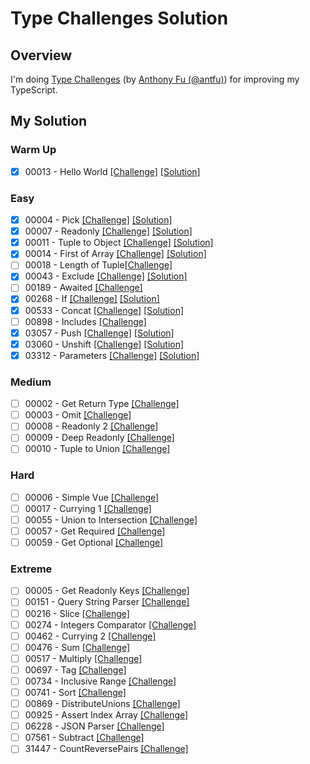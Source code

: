 # Type Challenges Solution

## Overview

I'm doing [Type Challenges](https://github.com/type-challenges/type-challenges?tab=readme-ov-file) (by [Anthony Fu (@antfu)](https://github.com/antfu)) for improving my TypeScript.

## My Solution

### Warm Up

- [x] 00013 - Hello World [[Challenge]](https://github.com/type-challenges/type-challenges/blob/main/questions/00013-warm-hello-world/README.md) [[Solution]](https://github.com/lebrancconvas/Lebranc-Type-Challenges/blob/main/solution/warm_up/t00013_hello_world.ts)

### Easy

- [x] 00004 - Pick [[Challenge]](https://github.com/type-challenges/type-challenges/blob/main/questions/00004-easy-pick/README.md) [[Solution]](https://github.com/lebrancconvas/Lebranc-Type-Challenges/blob/main/solution/easy/t00004_pick.ts)
- [x] 00007 - Readonly [[Challenge]](https://github.com/type-challenges/type-challenges/blob/main/questions/00007-easy-readonly/README.md) [[Solution]](https://github.com/lebrancconvas/Lebranc-Type-Challenges/blob/main/solution/easy/t00007_readonly.ts)
- [x] 00011 - Tuple to Object [[Challenge]](https://github.com/type-challenges/type-challenges/blob/main/questions/00011-easy-tuple-to-object/README.md) [[Solution]](https://github.com/lebrancconvas/Lebranc-Type-Challenges/blob/main/solution/easy/t00011_tuple_to_object.ts)
- [x] 00014 - First of Array [[Challenge]](https://github.com/type-challenges/type-challenges/blob/main/questions/00014-easy-first/README.md) [[Solution]](https://github.com/lebrancconvas/Lebranc-Type-Challenges/blob/main/solution/easy/t00014_first_of_array.ts)
- [ ] 00018 - Length of Tuple[[Challenge]](https://github.com/type-challenges/type-challenges/blob/main/questions/00018-easy-tuple-length/README.md)
- [x] 00043 - Exclude [[Challenge]](https://github.com/type-challenges/type-challenges/blob/main/questions/00043-easy-exclude/README.md) [[Solution]](https://github.com/lebrancconvas/Lebranc-Type-Challenges/blob/main/solution/easy/t00043_exclude.ts)
- [ ] 00189 - Awaited [[Challenge]](https://github.com/type-challenges/type-challenges/blob/main/questions/00189-easy-awaited/README.md)
- [x] 00268 - If [[Challenge]](https://github.com/type-challenges/type-challenges/blob/main/questions/00268-easy-if/README.md) [[Solution]](https://github.com/lebrancconvas/Lebranc-Type-Challenges/blob/main/solution/easy/t00268_if.ts)
- [x] 00533 - Concat [[Challenge]](https://github.com/type-challenges/type-challenges/blob/main/questions/00533-easy-concat/README.md) [[Solution]](https://github.com/lebrancconvas/Lebranc-Type-Challenges/blob/main/solution/easy/t00533_concat.ts)
- [ ] 00898 - Includes [[Challenge]](https://github.com/type-challenges/type-challenges/blob/main/questions/00898-easy-includes/README.md)
- [x] 03057 - Push [[Challenge]](https://github.com/type-challenges/type-challenges/blob/main/questions/03057-easy-push/README.md) [[Solution]](https://github.com/lebrancconvas/Lebranc-Type-Challenges/blob/main/solution/easy/t03057_push.ts)
- [x] 03060 - Unshift [[Challenge]](https://github.com/type-challenges/type-challenges/blob/main/questions/03060-easy-unshift/README.md) [[Solution]](https://github.com/lebrancconvas/Lebranc-Type-Challenges/blob/main/solution/easy/t03060_unshift.ts)
- [x] 03312 - Parameters [[Challenge]](https://github.com/type-challenges/type-challenges/blob/main/questions/03312-easy-parameters/README.md) [[Solution]](https://github.com/lebrancconvas/Lebranc-Type-Challenges/blob/main/solution/easy/t03312_parameters.ts)

### Medium

- [ ] 00002 - Get Return Type [[Challenge]](https://github.com/type-challenges/type-challenges/blob/main/questions/00002-medium-return-type/README.md)
- [ ] 00003 - Omit [[Challenge]](https://github.com/type-challenges/type-challenges/blob/main/questions/00003-medium-omit/README.md)
- [ ] 00008 - Readonly 2 [[Challenge]](https://github.com/type-challenges/type-challenges/blob/main/questions/00008-medium-readonly-2/README.md)
- [ ] 00009 - Deep Readonly [[Challenge]](https://github.com/type-challenges/type-challenges/blob/main/questions/00009-medium-deep-readonly/README.md)
- [ ] 00010 - Tuple to Union [[Challenge]](https://github.com/type-challenges/type-challenges/blob/main/questions/00010-medium-tuple-to-union/README.md)

### Hard

- [ ] 00006 - Simple Vue [[Challenge]](https://github.com/type-challenges/type-challenges/blob/main/questions/00006-hard-simple-vue/README.md)
- [ ] 00017 - Currying 1 [[Challenge]](https://github.com/type-challenges/type-challenges/blob/main/questions/00017-hard-currying-1/README.md)
- [ ] 00055 - Union to Intersection [[Challenge]](https://github.com/type-challenges/type-challenges/blob/main/questions/00055-hard-union-to-intersection/README.md)
- [ ] 00057 - Get Required [[Challenge]](https://github.com/type-challenges/type-challenges/blob/main/questions/00057-hard-get-required/README.md)
- [ ] 00059 - Get Optional [[Challenge]](https://github.com/type-challenges/type-challenges/blob/main/questions/00059-hard-get-optional/README.md)

### Extreme

- [ ] 00005 - Get Readonly Keys [[Challenge]](https://github.com/type-challenges/type-challenges/blob/main/questions/00005-extreme-readonly-keys/README.md)
- [ ] 00151 - Query String Parser [[Challenge]](https://github.com/type-challenges/type-challenges/blob/main/questions/00151-extreme-query-string-parser/README.md)
- [ ] 00216 - Slice [[Challenge]](https://github.com/type-challenges/type-challenges/blob/main/questions/00216-extreme-slice/README.md)
- [ ] 00274 - Integers Comparator [[Challenge]](https://github.com/type-challenges/type-challenges/blob/main/questions/00274-extreme-integers-comparator/README.md)
- [ ] 00462 - Currying 2 [[Challenge]](https://github.com/type-challenges/type-challenges/blob/main/questions/00462-extreme-currying-2/README.md)
- [ ] 00476 - Sum [[Challenge]](https://github.com/type-challenges/type-challenges/blob/main/questions/00476-extreme-sum/README.md)
- [ ] 00517 - Multiply [[Challenge]](https://github.com/type-challenges/type-challenges/blob/main/questions/00517-extreme-multiply/README.md)
- [ ] 00697 - Tag [[Challenge]](https://github.com/type-challenges/type-challenges/blob/main/questions/00697-extreme-tag/README.md)
- [ ] 00734 - Inclusive Range [[Challenge]](https://github.com/type-challenges/type-challenges/blob/main/questions/00734-extreme-inclusive-range/README.md)
- [ ] 00741 - Sort [[Challenge]](https://github.com/type-challenges/type-challenges/blob/main/questions/00741-extreme-sort/README.md)
- [ ] 00869 - DistributeUnions [[Challenge]](https://github.com/type-challenges/type-challenges/blob/main/questions/00869-extreme-distributeunions/README.md)
- [ ] 00925 - Assert Index Array [[Challenge]](https://github.com/type-challenges/type-challenges/blob/main/questions/00925-extreme-assert-array-index/README.md)
- [ ] 06228 - JSON Parser [[Challenge]](https://github.com/type-challenges/type-challenges/blob/main/questions/06228-extreme-json-parser/README.md)
- [ ] 07561 - Subtract [[Challenge]](https://github.com/type-challenges/type-challenges/blob/main/questions/07561-extreme-subtract/README.md)
- [ ] 31447 - CountReversePairs [[Challenge]](https://github.com/type-challenges/type-challenges/blob/main/questions/31447-extreme-countreversepairs/README.md)
